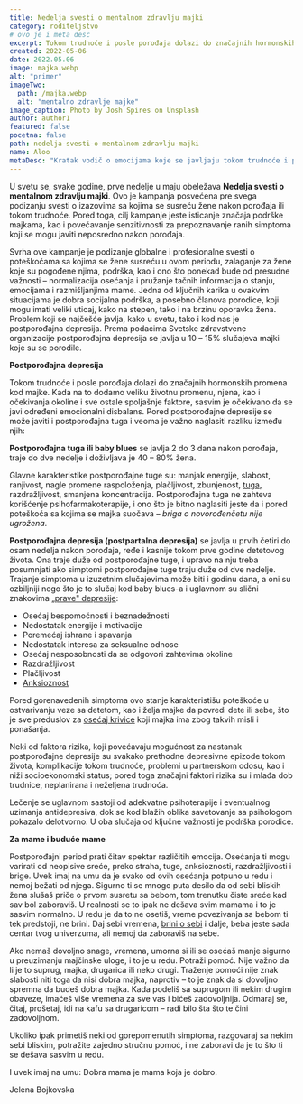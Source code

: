 ```yaml
---
title: Nedelja svesti o mentalnom zdravlju majki
category: roditeljstvo
# ovo je i meta desc
excerpt: Tokom trudnoće i posle porođaja dolazi do značajnih hormonskih promena kod majke.
created: 2022-05-06
date: 2022.05.06
image: majka.webp
alt: "primer"
imageTwo:
  path: /majka.webp
  alt: "mentalno zdravlje majke"
image_caption: Photo by Josh Spires on Unsplash
author: author1
featured: false
pocetna: false
path: nedelja-svesti-o-mentalnom-zdravlju-majki
name: Aloo
metaDesc: "Kratak vodič o emocijama koje se javljaju tokom trudnoće i posle porođaja kada dolazi do značajnih hormonskih promena kod majke."
---
```


U svetu se, svake godine, prve nedelje u maju obeležava **Nedelja svesti o mentalnom zdravlju majki**. Ovo je kampanja posvećena pre svega podizanju svesti o izazovima sa kojima se susreću žene nakon porođaja ili tokom trudnoće. Pored toga, cilj kampanje jeste isticanje značaja podrške majkama, kao i povećavanje senzitivnosti za prepoznavanje ranih simptoma koji se mogu javiti neposredno nakon porođaja.

Svrha ove kampanje je podizanje globalne i profesionalne svesti o poteškoćama sa kojima se žene susreću u ovom periodu, zalaganje za žene koje su pogođene njima, podrška, kao i ono što ponekad bude od presudne važnosti – normalizacija osećanja i pružanje tačnih informacija o stanju, emocijama i razmišljanjima mame. Jedna od ključnih karika u ovakvim situacijama je dobra socijalna podrška, a posebno članova porodice, koji mogu imati veliki uticaj, kako na stepen, tako i na brzinu oporavka žena. Problem koji se najčešće javlja, kako u svetu, tako i kod nas je postporođajna depresija. Prema podacima Svetske zdravstvene organizacije postporođajna depresija se javlja u 10 – 15% slučajeva majki koje su se porodile.

**Postporođajna depresija**

Tokom trudnoće i posle porođaja dolazi do značajnih hormonskih promena kod majke. Kada na to dodamo veliku životnu promenu, njena, kao i očekivanja okoline i sve ostale spoljašnje faktore, sasvim je očekivano da se javi određeni emocionalni disbalans. Pored postporođajne depresije se može javiti i postporođajna tuga i veoma je važno naglasiti razliku između njih:

**Postporođajna tuga ili baby blues** se javlja 2 do 3 dana nakon porođaja, traje do dve nedelje i doživljava je 40 – 80% žena.

Glavne karakteristike postporođajne tuge su: manjak energije, slabost, ranjivost, nagle promene raspoloženja, plačljivost, zbunjenost, [tuga](/blog/emocije/uvod-u-osnovne-emocije-tuga/), razdražljivost, smanjena koncentracija. Postporođajna tuga ne zahteva korišćenje psihofarmakoterapije, i ono što je bitno naglasiti jeste da i pored poteškoća sa kojima se majka suočava – _briga o novorođenčetu nije ugrožena_.

**Postporođajna depresija (postpartalna depresija)** se javlja u prvih četiri do osam nedelja nakon porođaja, ređe i kasnije tokom prve godine detetovog života. Ona traje duže od postporođajne tuge, i upravo na nju treba posumnjati ako simptomi postporođajne tuge traju duže od dve nedelje. Trajanje simptoma u izuzetnim slučajevima može biti i godinu dana, a oni su ozbiljniji nego što je to slučaj kod baby blues-a i uglavnom su slični znakovima [„prave&quot; depresije](/blog/depresija/depresivna-anskiozna-stanja-danas-licna-zapazanja/):

- Osećaj bespomoćnosti i beznadežnosti
- Nedostatak energije i motivacije
- Poremećaj ishrane i spavanja
- Nedostatak interesa za seksualne odnose
- Osećaj nesposobnosti da se odgovori zahtevima okoline
- Razdražljivost
- Plačljivost
- [Anksioznost](/blog/anksioznost-i-anksiozni-poremecaji/sta-je-aksioznost/)

Pored gorenavedenih simptoma ovo stanje karakteristišu poteškoće u ostvarivanju veze sa detetom, kao i želja majke da povredi dete ili sebe, što je sve preduslov za [osećaj krivice](/blog/roditeljstvo/izazovi-roditeljstva-da-li-sam-dobar-roditelj/) koji majka ima zbog takvih misli i ponašanja.

Neki od faktora rizika, koji povećavaju mogućnost za nastanak postporođajne depresije su svakako prethodne depresivne epizode tokom života, komplikacije tokom trudnoće, problemi u partnerskom odosu, kao i niži socioekonomski status; pored toga značajni faktori rizika su i mlađa dob trudnice, neplanirana i neželjena trudnoća.

Lečenje se uglavnom sastoji od adekvatne psihoterapije i eventualnog uzimanja antidepresiva, dok se kod blažih oblika savetovanje sa psihologom pokazalo delotvorno. U oba slučaja od ključne važnosti je podrška porodice.

**Za mame i buduće mame**

Postporođajni period prati čitav spektar različitih emocija. Osećanja ti mogu varirati od neopisive sreće, preko straha, tuge, anksioznosti, razdražljivosti i brige. Uvek imaj na umu da je svako od ovih osećanja potpuno u redu i nemoj bežati od njega. Sigurno ti se mnogo puta desilo da od sebi bliskih žena slušaš priče o prvom susretu sa bebom, tom trenutku čiste sreće kad sav bol zaboraviš. U realnosti se to ipak ne dešava svim mamama i to je sasvim normalno. U redu je da to ne osetiš, vreme povezivanja sa bebom ti tek predstoji, ne brini. Daj sebi vremena, [brini o sebi](/blog/briga-o-sebi/sta-zapravo-znaci-briga-o-sebi/) i dalje, beba jeste sada centar tvog univerzuma, ali nemoj da zaboraviš na sebe.

Ako nemaš dovoljno snage, vremena, umorna si ili se osećaš manje sigurno u preuzimanju majčinske uloge, i to je u redu. Potraži pomoć. Nije važno da li je to suprug, majka, drugarica ili neko drugi. Traženje pomoći nije znak slabosti niti toga da nisi dobra majka, naprotiv – to je znak da si dovoljno spremna da budeš dobra majka. Kada podeliš sa suprugom ili nekim drugim obaveze, imaćeš više vremena za sve vas i bićeš zadovoljnija. Odmaraj se, čitaj, prošetaj, idi na kafu sa drugaricom – radi bilo šta što te čini zadovoljnom.

Ukoliko ipak primetiš neki od gorepomenutih simptoma, razgovaraj sa nekim sebi bliskim, potražite zajedno stručnu pomoć, i ne zaboravi da je to što ti se dešava sasvim u redu.

I uvek imaj na umu: Dobra mama je mama koja je dobro.

Jelena Bojkovska
